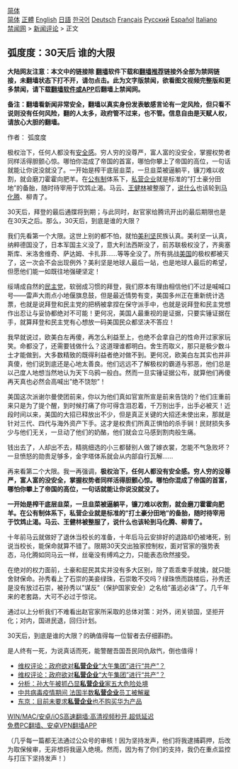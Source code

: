  <!-- 面包屑导航 --> <div class="breadcrumb"><!-- GTranslate: https://gtranslate.io/ -->  <div class="switcher notranslate">  <div class="selected">  <a href="#" onclick="return false;"> 简体</a>  </div>  <div class="option">  <a href="https://www.bannedbook.org" onclick="doGTranslate('zh-CN|zh-CN');jQuery('div.switcher div.selected a').html(jQuery(this).html());return false;" title="简体中文" class="nturl selected"> 简体</a>  <a href="https://www.bannedbook.org/zh-tw/" onclick="doGTranslate('zh-CN|zh-TW');jQuery('div.switcher div.selected a').html(jQuery(this).html());return false;" title="繁體中文" class="nturl"> 正體</a>  <a href="https://www.bannedbook.org/en/" onclick="doGTranslate('zh-CN|en');jQuery('div.switcher div.selected a').html(jQuery(this).html());return false;" title="English" class="nturl"> English</a>  <a href="https://www.bannedbook.org/ja/" onclick="doGTranslate('zh-CN|ja');jQuery('div.switcher div.selected a').html(jQuery(this).html());return false;" title="日本語" class="nturl"> 日語</a>  <a href="https://www.bannedbook.org/ko/" onclick="doGTranslate('zh-CN|ko');jQuery('div.switcher div.selected a').html(jQuery(this).html());return false;" title="한국어" class="nturl"> 한국어</a>  <a href="https://www.bannedbook.org/de/" onclick="doGTranslate('zh-CN|de');jQuery('div.switcher div.selected a').html(jQuery(this).html());return false;" title="Deutsch" class="nturl"> Deutsch</a>  <a href="https://www.bannedbook.org/fr/" onclick="doGTranslate('zh-CN|fr');jQuery('div.switcher div.selected a').html(jQuery(this).html());return false;" title="Français" class="nturl"> Français</a>  <a href="https://www.bannedbook.org/ru/" onclick="doGTranslate('zh-CN|ru');jQuery('div.switcher div.selected a').html(jQuery(this).html());return false;" title="Русский" class="nturl"> Русский</a>  <a href="https://www.bannedbook.org/es/" onclick="doGTranslate('zh-CN|es');jQuery('div.switcher div.selected a').html(jQuery(this).html());return false;" title="Español" class="nturl"> Español</a>  <a href="https://www.bannedbook.org/it/" onclick="doGTranslate('zh-CN|it');jQuery('div.switcher div.selected a').html(jQuery(this).html());return false;" title="Italiano" class="nturl"> Italiano</a>  </div>  </div>      <div class='breadcrumb-sub'><!-- Breadcrumb NavXT 6.3.0 --> <a href="https://www.bannedbook.org/" class="home">禁闻网</a> &gt; <a href="https://www.bannedbook.org/bnews/comments/" class="category">新闻评论</a> &gt; 正文</div></div><h2>弧度度：30天后 谁的大限</h2> <p class="notice"><b>大陆网友注意：本文中的链接除 <a href="https://github.com/bannedbook/fanqiang" >翻墙</a>软件下载和<a href="https://github.com/killgcd/justmysocks/blob/master/README.md">翻墙推荐</a>链接外全部为禁网链接，未翻墙状态下打不开，请勿点击。此为文字版禁闻，欲看图文视频完整版和更多禁闻，请下载<a href="https://github.com/bannedbook/fanqiang">翻墙软件或APP</a>后翻墙上禁闻网。</p><p>备注：翻墙看新闻非常安全，翻墙以真实身份发表敏感言论有一定风险，但只看不说则没有任何风险，翻的人太多，政府管不过来，也不管。信息自由是天赋人权，请放心大胆的翻墙。</b></p>  <div class="entry"> <p>作者： 弧度度</p> <p id="summary">极权治下，任何人都没有<a href="https://www.bannedbook.org/bnews/tag/%E5%AE%89%E5%85%A8%E6%84%9F/" class="st_tag internal_tag" rel="tag" title="标签 安全感 下的日志">安全感</a>。穷人穷的没尊严，富人富的没安全，掌握权势者同样活得胆颤心惊。哪怕你混成了帝国的首富，哪怕你攀上了帝国的高位，一句话就能让你说没就没了。一开始是榨干底层韭菜，一旦韭菜被逼躺平，镰刀难以收割，就会磨刀霍霍向肥羊。在<a href="https://www.bannedbook.org/bnews/tag/%E5%85%AC%E6%9C%89%E5%88%B6/" class="st_tag internal_tag" rel="tag" title="标签 公有制 下的日志">公有制</a>体系下，<a href="https://www.bannedbook.org/bnews/tag/%E7%A7%81%E8%90%A5%E4%BC%81%E4%B8%9A/" class="st_tag internal_tag" rel="tag" title="标签 私营企业 下的日志">私营企业</a>就是标准的&#8221;打土豪分田地&#8221;的备胎，随时待宰用于饮鸩止渴。马云、<a href="https://www.bannedbook.org/bnews/tag/%e7%8e%8b%e5%81%a5%e6%9e%97/" class="st_tag internal_tag" rel="tag" title="标签 王健林 下的日志">王健林</a>被整服了，<a href="https://www.bannedbook.org/bnews/tag/%E8%AF%B4%E4%BB%80%E4%B9%88/" class="st_tag internal_tag" rel="tag" title="标签 说什么 下的日志">说什么</a>也该轮到<a href="https://www.bannedbook.org/bnews/tag/%e9%a9%ac%e5%8c%96%e8%85%be/" class="st_tag internal_tag" rel="tag" title="标签 马化腾 下的日志">马化腾</a>、柳青了。</p> <p>30天后，拜登的最后通牒将到期；与此同时，赵官家给腾讯开出的最后期限也是在30天之后。那么，30天后，到底是谁的大限？</p> <p>我们先看第一个大限。这世上别的都不怕，就怕<a href="https://www.bannedbook.org/bnews/tag/%E7%BE%8E%E5%88%A9%E5%9D%9A/" class="st_tag internal_tag" rel="tag" title="标签 美利坚 下的日志">美利坚</a>民族认真。美利坚一认真，纳粹德国没了，日本军国主义没了，意大利法西斯没了，前苏联极权没了，齐奥塞斯库、米洛舍维奇、萨达姆、卡扎菲……等等全没了。所有挑战<a href="https://www.bannedbook.org/bnews/tag/%e7%be%8e%e5%9b%bd/" class="st_tag internal_tag" rel="tag" title="标签 美国 下的日志">美国</a>的极权都被灭了，这一次会不会出现例外？美利坚是地球人最后一站，也是地球人最后的希望，但愿他们能一如既往地强硬坚定！</p>  <p>绥靖成自然的<a href="https://www.bannedbook.org/bnews/tag/%e6%b0%91%e4%b8%bb%e5%85%9a/" class="st_tag internal_tag" rel="tag" title="标签 民主党 下的日志">民主党</a>，软弱成习惯的拜登，我们原本有理由相信他们不过是喊喊口号——雷声大雨点小地偃旗息鼓，但是最近情势有变，美国多州正在重新统计选票，也就是说拜登和民主党的把柄被拿捏在保守派手中，也就是说拜登和民主党想作出忍让与妥协都绝对不可能！更何况，美国人最重视的是证据，只要实锤证据在手，就算拜登和民主党有心想放一码美国民众都坚决不答应！</p> <p>我早就说过，欧美白左再傻，再怎么利益至上，也绝不会拿自己的性命开过家家玩笑。命都没了，还需要钱做什么？这道理谁都明白。舍生而取义，那只是极少数斗士才能做到，大多数精致的既得利益者绝对做不到。更何况，欧美白左其实也并非真傻，他们说到底还是心地太善良。他们远远不了解极权的霸道与邪恶，他们总是以己度人地想当然地认为天下乌鸦一般白。然而一旦实锤证据公布，就算他们再傻再天真也必然会高喊出&#8221;绝不饶恕&#8221;！</p> <p>美国这次派谢尔曼使团前来，你以为他们真如官宣所宣是前来告饶的？他们庄重前来只是为了提个醒，到时候打痛了你可得含泪忍着，千万别出手，出手必被灭！近段时间以来，美国的大招已释放出不少，但是真正关键的大招还未使出来，那就是针对三代、四代与海外资产下手。这才是权贵们所真正惧怕的杀手锏！民财损失多少与他们无关，一旦动了他们的奶酪，他们就会立马感到割肉般生痛。</p> <p>钱出去了，人却出不去，精挑细选的小三都替别人做了嫁衣裳，怎能不气急败坏？一旦愤怒的勋贵足够多，金字塔体系就会从内部自行瓦解……</p>  <p>再来看第二个大限。我一再强调，<strong>极权治下，任何人都没有安全感。穷人穷的没尊严，富人富的没安全，掌握权势者同样活得胆颤心惊。哪怕你混成了帝国的首富，哪怕你攀上了帝国的高位，一句话就能让你说没就没了。</strong></p> <p><strong>一开始是榨干底层韭菜，一旦韭菜被逼躺平，镰刀难以收割，就会磨刀霍霍向肥羊。在公有制体系下，私营企业就是标准的&#8221;打土豪分田地&#8221;的备胎，随时待宰用于饮鸩止渴。马云、王健林被整服了，说什么也该轮到马化腾、柳青了。</strong></p> <p>十年前马云就做好了退休当校长的准备，十年后马云安排好的退路却仍被堵死，别说当校长，能保命就算不错了。限期30天交出独家控制权，面对官家的强势表态，马化腾如同马云一样，丝毫没有缚鸡之力，只能表态欣然接受。</p> <p>在绝对的权力面前，土豪和屁民其实并没有多大区别，除了乖乖束手就擒，就只能舍财保命。孙秀看上了石崇的美妾绿珠，石崇敢不交吗？绿珠愤而跳楼后，孙秀还是没有放过石崇，被孙秀以&#8221;谋反&#8221;（保护国家安全）之名给&#8221;虽远必诛&#8221;了。几千年来的老套路，大可不必过于惊诧。</p>  <p>通过以上分析我们不难看出赵官家所采取的总体对策：对外，闭关锁国，坚拒开化；对内，国进民退，回归计划。</p> <p>30天后，到底是谁的大限？的确值得每一位智者去仔细斟酌。</p> <p>是人终有一死，为说真话而死，能警醒吾国吾民同仇敌忾，倒也值得！</p> <ul class='op-related-articles' title='相关阅读'> <li><a href='https://www.bannedbook.org/bnews/weiquan/20201216/1448726.html' target='_blank'>维权评论&#65306;政府欲对<b>私营企业</b>&#8220;大午集团&#8221;进行&#8220;共产&#8221;&#65311;</a></li> <li><a href='https://www.bannedbook.org/bnews/baitai/20201214/1447645.html' target='_blank'>维权评论：政府欲对<b>私营企业</b>“大午集团”进行“共产”？</a></li> <li><a href='https://www.bannedbook.org/bnews/comments/20201119/1433238.html' target='_blank'>分析：孙大午被抓凸显<b>私营企业</b>家五大危险处境</a></li> <li><a href='https://www.bannedbook.org/bnews/cnnews/20200423/1317486.html' target='_blank'>中共病毒疫情期间 法国半数<b>私营企业</b>员工被解雇</a></li> <li><a href='https://www.bannedbook.org/bnews/worldnews/usa/20181213/1046688.html' target='_blank'>东京：目前未要求<b>私营企业</b>也不购买华为产品</a></li> </ul> <p class="texttj"> <a href="https://github.com/bannedbook/fanqiang/wiki/V2ray%E6%9C%BA%E5%9C%BA" target="_blank">WIN/MAC/安卓/iOS高速翻墙:高清视频秒开,超低延迟</a><br/> <a href="https://github.com/bannedbook/fanqiang/wiki/%E7%A6%81%E9%97%BB%E7%BD%91%E5%AE%89%E5%8D%93%E7%BF%BB%E5%A2%99%E6%96%B0%E9%97%BBAPP" target="_blank">免费PC翻墙、安卓VPN翻墙APP</a></p> <p>（几乎每一篇都无法通过公众号的审核！因为坚持发声，他们将我逮捕羁押，后改为取保候审，无非想将我逼入绝境。然而，因为有了你们的支持，我仍在重点监控与打压下坚持发声！）</p><a name='sharetosocial'></a>  <div style="margin-bottom:5px;padding-bottom:5px;clear:both"> <div id="archive-pix-1" class="banner-ads"> <!-- AuctionX Display platform tag START --> <div id="26318x728x90x621x_ADSLOT2" clicktrack="%%CLICK_URL_ESC%%"></div> <!-- AuctionX Display platform tag END --> </div> <div id="archive-pix-2" class="banner-ads"> <!-- AuctionX Display platform tag START --> <div id="26315x300x250x621x_ADSLOT2" clicktrack="%%CLICK_URL_ESC%%"></div> <!-- AuctionX Display platform tag END --> </div> </div>  <div id="archive-pix-1" class="banner-ads"> <!-- AuctionX Display platform tag START --> <div id="26318x728x90x621x_ADSLOT3" clicktrack="%%CLICK_URL_ESC%%"></div> <!-- AuctionX Display platform tag END --> </div> </div><!--END ENTRY--> 